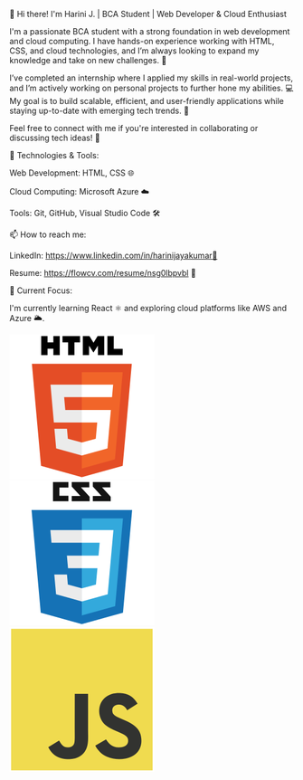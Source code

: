 👋 Hi there! I'm Harini J. | BCA Student | Web Developer & Cloud Enthusiast


I'm a passionate BCA student with a strong foundation in web development and cloud computing. I have hands-on experience working with HTML, CSS, and cloud technologies, and I’m always looking to expand my knowledge and take on new challenges. 🚀


I’ve completed an internship where I applied my skills in real-world projects, and I’m actively working on personal projects to further hone my abilities. 💻 My goal is to build scalable, efficient, and user-friendly applications while staying up-to-date with emerging tech trends. 🌱


Feel free to connect with me if you're interested in collaborating or discussing tech ideas! 🤝


🔧 Technologies & Tools:


Web Development: HTML, CSS 🌐


Cloud Computing: Microsoft Azure ☁️


Tools: Git, GitHub, Visual Studio Code 🛠️


📫 How to reach me:


LinkedIn: https://www.linkedin.com/in/harinijayakumar🔗

Resume: https://flowcv.com/resume/nsg0lbpvbl 📝


🎯 Current Focus:


I'm currently learning React ⚛️ and exploring cloud platforms like AWS and Azure 🌥️.


![HTML Icon](https://raw.githubusercontent.com/devicons/devicon/master/icons/html5/html5-original-wordmark.svg)
![CSS Icon](https://raw.githubusercontent.com/devicons/devicon/master/icons/css3/css3-original-wordmark.svg)
![JavaScript Icon](https://raw.githubusercontent.com/devicons/devicon/master/icons/javascript/javascript-original.svg)


